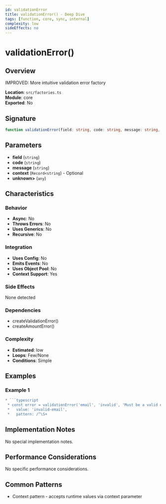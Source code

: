 ```yaml
---
id: validationError
title: validationError() - Deep Dive
tags: [function, core, sync, internal]
complexity: low
sideEffects: no
---
```


# validationError()

## Overview
IMPROVED: More intuitive validation error factory

**Location**: `src/factories.ts`  
**Module**: core  
**Exported**: No  

## Signature
```typescript
function validationError(field: string, code: string, message: string, context?: Record<string, unknown>: any): ValidationError<T>
```

## Parameters
- **field** (`string`)
- **code** (`string`)
- **message** (`string`)
- **context** (`Record<string`) - Optional
- **unknown>** (`any`)

## Characteristics

### Behavior
- **Async**: No
- **Throws Errors**: No
- **Uses Generics**: No
- **Recursive**: No

### Integration
- **Uses Config**: No
- **Emits Events**: No
- **Uses Object Pool**: No
- **Context Support**: Yes

### Side Effects
None detected

### Dependencies
- createValidationError()
- createAmountError()

### Complexity
- **Estimated**: low
- **Loops**: Few/None
- **Conditions**: Simple


## Examples

### Example 1
```typescript
* ```typescript
 * const error = validationError('email', 'invalid', 'Must be a valid email address', {
 *   value: 'invalid-email',
 *   pattern: /^\S+
```



## Implementation Notes
No special implementation notes.

## Performance Considerations
No specific performance considerations.

## Common Patterns
- Context pattern - accepts runtime values via context parameter

